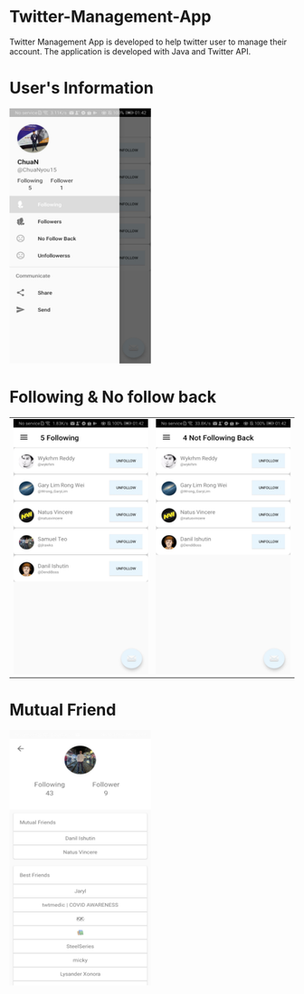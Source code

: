 # Twitter-Management-App
Twitter Management App is developed to help twitter user to manage their account. The application is developed with Java and Twitter API.

# User's Information
<img src="https://raw.githubusercontent.com/ChuaN15/Twitter-Management-App/master/Screenshot_20200719_014250_chuan.twittertwitterlittlestar.jpg" alt="Drawing" width="250" height="450" style="max-width:100%;"/>

# Following & No follow back 
<table><tr>
<td> <img src="https://raw.githubusercontent.com/ChuaN15/Twitter-Management-App/master/Screenshot_20200719_014236_chuan.twittertwitterlittlestar.jpg" alt="Drawing"  width="250" height="450" style="max-width:100%;"/> </td>
<td> <img src="https://raw.githubusercontent.com/ChuaN15/Twitter-Management-App/master/Screenshot_20200719_014243_chuan.twittertwitterlittlestar.jpg" alt="Drawing"  width="250" height="450" style="max-width:100%;"/> </td>
</tr></table>

# Mutual Friend
<img src="https://raw.githubusercontent.com/ChuaN15/Twitter-Management-App/master/Screenshot_20200719_014451_chuan.twittertwitterlittlestar.jpg" alt="Drawing" width="250" height="450" style="max-width:100%;"/>
 
